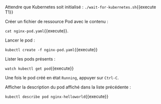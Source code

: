 Attendre que Kubernetes soit initialisé : `./wait-for-kubernetes.sh`{{execute T1}}

Créer un fichier de ressource Pod avec le contenu :

`cat nginx-pod.yaml`{{execute}}.

Lancer le pod :

`kubectl create -f nginx-pod.yaml`{{execute}}

Lister les pods présents :

`watch kubectl get pod`{{execute}}

Une fois le pod créé en état `Running`, appuyer sur `Ctrl-C`.

Afficher la description du pod affiché dans la liste précédente :

`kubectl describe pod nginx-helloworld`{{execute}}
